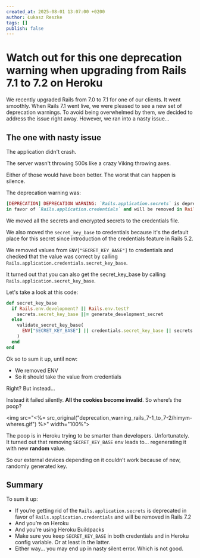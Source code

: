 ```yaml
---
created_at: 2025-08-01 13:07:00 +0200
author: Łukasz Reszke
tags: []
publish: false
---
```


# Watch out for this one deprecation warning when upgrading from Rails 7.1 to 7.2 on Heroku

We recently upgraded Rails from 7.0 to 7.1 for one of our clients. It went smoothly.
When Rails 7.1 went live, we were pleased to see a new set of deprecation warnings. To avoid being overwhelmed by them, we decided to address the issue right away.
However, we ran into a nasty issue...

## The one with nasty issue

The application didn't crash.

The server wasn't throwing 500s like a crazy Viking throwing axes.

Either of those would have been better. The worst that can happen is silence.

The deprecation warning was:

```ruby
[DEPRECATION] DEPRECATION WARNING: `Rails.application.secrets` is deprecated 
in favor of `Rails.application.credentials` and will be removed in Rails 7.2.
```
We moved all the secrets and encrypted secrets to the credentials file.

We also moved the `secret_key_base` to credentials because it's the default place for this secret since introduction of the credentials feature in Rails 5.2.

We removed values from `ENV["SECRET_KEY_BASE"]` to credentials and checked that the value was correct by calling
`Rails.application.credentials.secret_key_base`.

It turned out that you can also get the secret_key_base by calling `Rails.application.secret_key_base`. 


Let's take a look at this code:

```ruby
def secret_key_base
  if Rails.env.development? || Rails.env.test?
    secrets.secret_key_base ||= generate_development_secret
  else
    validate_secret_key_base(
      ENV["SECRET_KEY_BASE"] || credentials.secret_key_base || secrets.secret_key_base
    )
  end
end
```

Ok so to sum it up, until now:
- We removed ENV 
- So it should take the value from credentials 

Right? But instead...

Instead it failed silently. **All the cookies become invalid**. So where’s the poop?

<img src="<%= src_original("deprecation_warning_rails_7-1_to_7-2/himym-wheres.gif") %>" width="100%">

The poop is in Heroku trying to be smarter than developers. Unfortunately. It turned out that removing `SECRET_KEY_BASE` env leads to... regenerating it with new **random** value.

So our external devices depending on it couldn’t work because of new, randomly generated key.

## Summary
To sum it up:
- If you’re getting rid of the `Rails.application.secrets` is deprecated in favor of `Rails.application.credentials` and will be removed in Rails 7.2
- And you’re on Heroku
- And you’re using Heroku Buildpacks
- Make sure you keep `SECRET_KEY_BASE` in both credentials and in Heroku config variable. Or at least in the latter.
- Either way... you may end up in nasty silent error. Which is not good.

